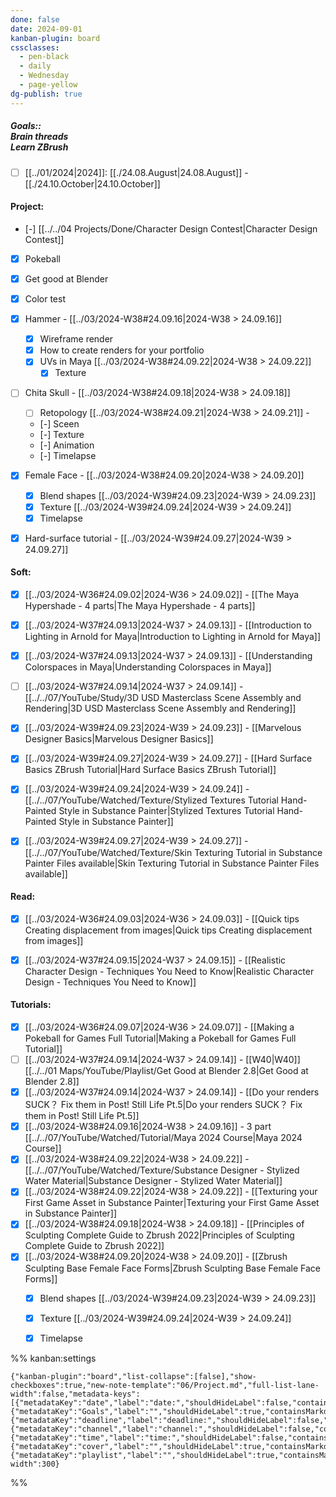 ```yaml
---
done: false
date: 2024-09-01
kanban-plugin: board
cssclasses:
  - pen-black
  - daily
  - Wednesday
  - page-yellow
dg-publish: true
---
```


##### Goals::</br>Brain threads</br>Learn ZBrush

- [ ] [[../01/2024|2024]]: [[./24.08.August|24.08.August]] - [[./24.10.October|24.10.October]]


#### Project:

- [-] [[../../04 Projects/Done/Character Design Contest|Character Design Contest]]
- [x] Pokeball
- [x] Get good at Blender
- [x] Color test
- [x] Hammer - [[../03/2024-W38#24.09.16|2024-W38 > 24.09.16]]
	- [x] Wireframe render
	- [x] How to create renders for your portfolio
	- [x] UVs in Maya [[../03/2024-W38#24.09.22|2024-W38 > 24.09.22]]
		- [x] Texture
- [ ] Chita Skull - [[../03/2024-W38#24.09.18|2024-W38 > 24.09.18]]
	- [ ] Retopology [[../03/2024-W38#24.09.21|2024-W38 > 24.09.21]]  - 
	- [-] Sceen
	- [-] Texture
	- [-] Animation
	- [-] Timelapse
- [x] Female Face - [[../03/2024-W38#24.09.20|2024-W38 > 24.09.20]]
	- [x] Blend shapes [[../03/2024-W39#24.09.23|2024-W39 > 24.09.23]]
	- [x] Texture [[../03/2024-W39#24.09.24|2024-W39 > 24.09.24]]
	- [x] Timelapse
- [x] Hard-surface tutorial - [[../03/2024-W39#24.09.27|2024-W39 > 24.09.27]]


#### Soft:

- [x] [[../03/2024-W36#24.09.02|2024-W36 > 24.09.02]] - [[The Maya Hypershade - 4 parts|The Maya Hypershade - 4 parts]]
- [x] [[../03/2024-W37#24.09.13|2024-W37 > 24.09.13]] - [[Introduction to Lighting in Arnold for Maya|Introduction to Lighting in Arnold for Maya]]
- [x] [[../03/2024-W37#24.09.13|2024-W37 > 24.09.13]] - [[Understanding Colorspaces in Maya|Understanding Colorspaces in Maya]]
- [ ] [[../03/2024-W37#24.09.14|2024-W37 > 24.09.14]] - [[../../07/YouTube/Study/3D USD Masterclass Scene Assembly and Rendering|3D USD Masterclass Scene Assembly and Rendering]]
- [x] [[../03/2024-W39#24.09.23|2024-W39 > 24.09.23]] - [[Marvelous Designer Basics|Marvelous Designer Basics]]
- [x] [[../03/2024-W39#24.09.27|2024-W39 > 24.09.27]] - [[Hard Surface Basics  ZBrush Tutorial|Hard Surface Basics  ZBrush Tutorial]]
- [x] [[../03/2024-W39#24.09.24|2024-W39 > 24.09.24]] - [[../../07/YouTube/Watched/Texture/Stylized Textures Tutorial  Hand-Painted Style in Substance Painter|Stylized Textures Tutorial  Hand-Painted Style in Substance Painter]]
- [x] [[../03/2024-W39#24.09.27|2024-W39 > 24.09.27]] - [[../../07/YouTube/Watched/Texture/Skin Texturing Tutorial in Substance Painter  Files available|Skin Texturing Tutorial in Substance Painter  Files available]]


#### Read:

- [x] [[../03/2024-W36#24.09.03|2024-W36 > 24.09.03]] -  [[Quick tips Creating displacement from images|Quick tips Creating displacement from images]]
- [x] [[../03/2024-W37#24.09.15|2024-W37 > 24.09.15]] - [[Realistic Character Design - Techniques You Need to Know|Realistic Character Design - Techniques You Need to Know]]


#### Tutorials:

- [x] [[../03/2024-W36#24.09.07|2024-W36 > 24.09.07]] - [[Making a Pokeball for Games  Full Tutorial|Making a Pokeball for Games  Full Tutorial]]
- [ ] [[../03/2024-W37#24.09.14|2024-W37 > 24.09.14]] - [[W40|W40]] [[../../01 Maps/YouTube/Playlist/Get Good at Blender 2.8|Get Good at Blender 2.8]]
- [x] [[../03/2024-W37#24.09.14|2024-W37 > 24.09.14]] - [[Do your renders SUCK？ Fix them in Post! Still Life Pt.5|Do your renders SUCK？ Fix them in Post! Still Life Pt.5]]
- [x] [[../03/2024-W38#24.09.16|2024-W38 > 24.09.16]] - 3 part [[../../07/YouTube/Watched/Tutorial/Maya 2024 Course|Maya 2024 Course]]
- [x] [[../03/2024-W38#24.09.22|2024-W38 > 24.09.22]] - [[../../07/YouTube/Watched/Texture/Substance Designer  - Stylized Water Material|Substance Designer  - Stylized Water Material]]
- [x] [[../03/2024-W38#24.09.22|2024-W38 > 24.09.22]] - [[Texturing your First Game Asset in Substance Painter|Texturing your First Game Asset in Substance Painter]]
- [x] [[../03/2024-W38#24.09.18|2024-W38 > 24.09.18]] - [[Principles of Sculpting  Complete Guide to Zbrush 2022|Principles of Sculpting  Complete Guide to Zbrush 2022]]
- [x] [[../03/2024-W38#24.09.20|2024-W38 > 24.09.20]] -  [[Zbrush Sculpting  Base Female Face Forms|Zbrush Sculpting  Base Female Face Forms]]
	- [x] Blend shapes [[../03/2024-W39#24.09.23|2024-W39 > 24.09.23]]
	- [x] Texture [[../03/2024-W39#24.09.24|2024-W39 > 24.09.24]]
	- [x] Timelapse




%% kanban:settings
```
{"kanban-plugin":"board","list-collapse":[false],"show-checkboxes":true,"new-note-template":"06/Project.md","full-list-lane-width":false,"metadata-keys":[{"metadataKey":"date","label":"date:","shouldHideLabel":false,"containsMarkdown":false},{"metadataKey":"Goals","label":"","shouldHideLabel":true,"containsMarkdown":true},{"metadataKey":"deadline","label":"deadline:","shouldHideLabel":false,"containsMarkdown":false},{"metadataKey":"channel","label":"channel:","shouldHideLabel":false,"containsMarkdown":true},{"metadataKey":"time","label":"time:","shouldHideLabel":false,"containsMarkdown":false},{"metadataKey":"cover","label":"","shouldHideLabel":true,"containsMarkdown":false},{"metadataKey":"playlist","label":"","shouldHideLabel":true,"containsMarkdown":false}],"lane-width":300}
```
%%